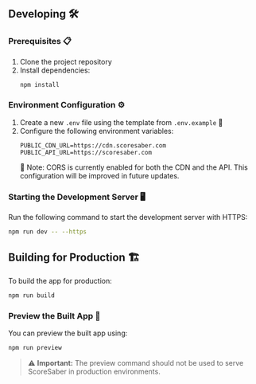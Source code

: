 ## Developing 🛠️

### Prerequisites 📋

1. Clone the project repository
2. Install dependencies:
   ```bash
   npm install
   ```

### Environment Configuration ⚙️

1. Create a new `.env` file using the template from `.env.example` 📄
2. Configure the following environment variables:
   ```
   PUBLIC_CDN_URL=https://cdn.scoresaber.com
   PUBLIC_API_URL=https://scoresaber.com
   ```
   📝 Note: CORS is currently enabled for both the CDN and the API. This configuration will be improved in future updates.

### Starting the Development Server 🖥️

Run the following command to start the development server with HTTPS:

```bash
npm run dev -- --https
```

## Building for Production 🏗️

To build the app for production:

```bash
npm run build
```

### Preview the Built App 👀

You can preview the built app using:

```bash
npm run preview
```

> ⚠️ **Important:** The preview command should not be used to serve ScoreSaber in production environments.
